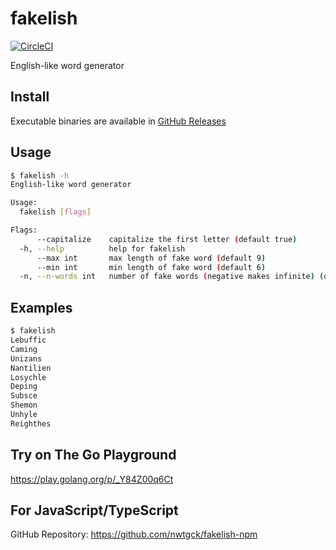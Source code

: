 # fakelish
[![CircleCI](https://circleci.com/gh/nwtgck/go-fakelish.svg?style=shield)](https://circleci.com/gh/nwtgck/go-fakelish)

English-like word generator

## Install
Executable binaries are available in [GitHub Releases](https://github.com/nwtgck/go-fakelish/releases)

## Usage

```bash
$ fakelish -h
English-like word generator

Usage:
  fakelish [flags]

Flags:
      --capitalize    capitalize the first letter (default true)
  -h, --help          help for fakelish
      --max int       max length of fake word (default 9)
      --min int       min length of fake word (default 6)
  -n, --n-words int   number of fake words (negative makes infinite) (default 10)
```

## Examples

```bash
$ fakelish 
Lebuffic
Caming
Unizans
Nantilien
Losychle
Deping
Subsce
Shemon
Unhyle
Reighthes
```

## Try on The Go Playground
<https://play.golang.org/p/_Y84Z00q6Ct>

## For JavaScript/TypeScript
GitHub Repository: <https://github.com/nwtgck/fakelish-npm>
